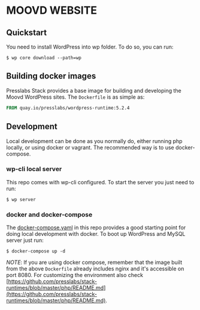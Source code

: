 MOOVD WEBSITE
===

## Quickstart

You need to install WordPress into wp folder. To do so, you can run:

```console
$ wp core download --path=wp
```

## Building docker images

Presslabs Stack provides a base image for building and developing the Moovd
WordPress sites. The `Dockerfile` is as simple as:

```Dockerfile
FROM quay.io/presslabs/wordpress-runtime:5.2.4
```

## Development

Local development can be done as you normally do, either running php locally,
or using docker or vagrant. The recommended way is to use docker-compose.

### wp-cli local server

This repo comes with wp-cli configured. To start the server you just need to
run:

```console
$ wp server
```

### docker and docker-compose

The [docker-compose.yaml](docker-compose.yaml) in this repo provides a good
starting point for doing local development with docker. To boot up WordPress and
MySQL server just run:

```console
$ docker-compose up -d
```

_NOTE_: If you are using docker compose, remember that the image built from the
above `Dockerfile` already includes nginx and it's accessible on port 8080. For
customizing the environment also check
[https://github.com/presslabs/stack-runtimes/blob/master/php/README.md](https://github.com/presslabs/stack-runtimes/blob/master/php/README.md).
